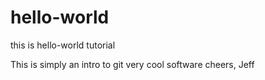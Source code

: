 # hello-world
this is hello-world tutorial

This is simply an intro to git
very cool software
cheers,
Jeff
